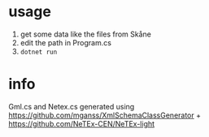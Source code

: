 # usage
1. get some data like the files from Skåne
2. edit the path in Program.cs
3. `dotnet run`

# info
Gml.cs and Netex.cs generated using https://github.com/mganss/XmlSchemaClassGenerator + https://github.com/NeTEx-CEN/NeTEx-light
